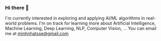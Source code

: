 ### Hi there 👋
I'm currently interested in exploring and applying AI/ML algorithms in real-world problems.
I'm on track for learning more about Artificial Intelligence, Machine Learning, Deep Learning, NLP, Computer Vision, ...
You can email me at minhnhatsse@gmail.com


